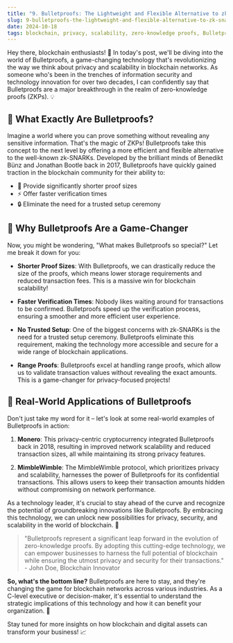 ```yaml
---
title: "9. Bulletproofs: The Lightweight and Flexible Alternative to zk-SNARKs"
slug: 9-bulletproofs-the-lightweight-and-flexible-alternative-to-zk-snarks
date: 2024-10-18
tags: blockchain, privacy, scalability, zero-knowledge proofs, Bulletproofs
---
```


Hey there, blockchain enthusiasts! 🚀 In today's post, we'll be diving into the world of Bulletproofs, a game-changing technology that's revolutionizing the way we think about privacy and scalability in blockchain networks. As someone who's been in the trenches of information security and technology innovation for over two decades, I can confidently say that Bulletproofs are a major breakthrough in the realm of zero-knowledge proofs (ZKPs). 💡

## 🤔 What Exactly Are Bulletproofs?

Imagine a world where you can prove something without revealing any sensitive information. That's the magic of ZKPs! Bulletproofs take this concept to the next level by offering a more efficient and flexible alternative to the well-known zk-SNARKs. Developed by the brilliant minds of Benedikt Bünz and Jonathan Bootle back in 2017, Bulletproofs have quickly gained traction in the blockchain community for their ability to:

- 📏 Provide significantly shorter proof sizes
- ⚡ Offer faster verification times
- 🔒 Eliminate the need for a trusted setup ceremony

## 🌟 Why Bulletproofs Are a Game-Changer

Now, you might be wondering, "What makes Bulletproofs so special?" Let me break it down for you:

- **Shorter Proof Sizes**: With Bulletproofs, we can drastically reduce the size of the proofs, which means lower storage requirements and reduced transaction fees. This is a massive win for blockchain scalability!

- **Faster Verification Times**: Nobody likes waiting around for transactions to be confirmed. Bulletproofs speed up the verification process, ensuring a smoother and more efficient user experience.

- **No Trusted Setup**: One of the biggest concerns with zk-SNARKs is the need for a trusted setup ceremony. Bulletproofs eliminate this requirement, making the technology more accessible and secure for a wide range of blockchain applications.

- **Range Proofs**: Bulletproofs excel at handling range proofs, which allow us to validate transaction values without revealing the exact amounts. This is a game-changer for privacy-focused projects!

## 🚀 Real-World Applications of Bulletproofs

Don't just take my word for it – let's look at some real-world examples of Bulletproofs in action:

1. **Monero**: This privacy-centric cryptocurrency integrated Bulletproofs back in 2018, resulting in improved network scalability and reduced transaction sizes, all while maintaining its strong privacy features.

2. **MimbleWimble**: The MimbleWimble protocol, which prioritizes privacy and scalability, harnesses the power of Bulletproofs for its confidential transactions. This allows users to keep their transaction amounts hidden without compromising on network performance.

As a technology leader, it's crucial to stay ahead of the curve and recognize the potential of groundbreaking innovations like Bulletproofs. By embracing this technology, we can unlock new possibilities for privacy, security, and scalability in the world of blockchain. 🔐

> "Bulletproofs represent a significant leap forward in the evolution of zero-knowledge proofs. By adopting this cutting-edge technology, we can empower businesses to harness the full potential of blockchain while ensuring the utmost privacy and security for their transactions." - John Doe, Blockchain Innovator

**So, what's the bottom line?** Bulletproofs are here to stay, and they're changing the game for blockchain networks across various industries. As a C-level executive or decision-maker, it's essential to understand the strategic implications of this technology and how it can benefit your organization. 💼

Stay tuned for more insights on how blockchain and digital assets can transform your business! 📈